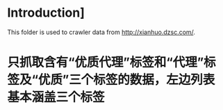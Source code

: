 # Introduction]

This folder is used to crawler data from http://xianhuo.dzsc.com/.

# 只抓取含有“优质代理”标签和“代理”标签及“优质”三个标签的数据，左边列表基本涵盖三个标签
